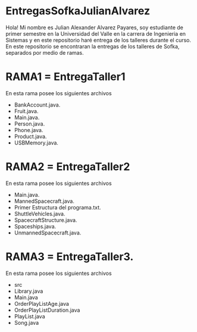 # EntregasSofkaJulianAlvarez
Hola! Mi nombre es Julian Alexander Alvarez Payares, soy estudiante de primer semestre en la Universidad del Valle en la carrera de Ingenieria en Sistemas y en este repositorio haré entrega de los talleres durante el curso.
En este repositorio se encontraran la entregas de los talleres de Sofka, separados por medio de ramas.


# RAMA1 = EntregaTaller1
En esta rama posee los siguientes archivos

- BankAccount.java.
- Fruit.java.
- Main.java.
- Person.java.
- Phone.java.
- Product.java.
- USBMemory.java.

# RAMA2 = EntregaTaller2
En esta rama posee los siguientes archivos

- Main.java.
- MannedSpacecraft.java.
- Primer Estructura del programa.txt.
- ShuttleVehicles.java.
- SpacecraftStructure.java.
- Spaceships.java.
- UnmannedSpacecraft.java.

# RAMA3 = EntregaTaller3.
En esta rama posee los siguientes archivos

- src  
- Library.java
- Main.java
- OrderPlayListAge.java
- OrderPlayListDuration.java
- PlayList.java
- Song.java
